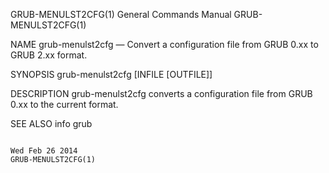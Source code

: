 GRUB-MENULST2CFG(1)                                                                        General Commands Manual                                                                        GRUB-MENULST2CFG(1)



NAME
       grub-menulst2cfg — Convert a configuration file from GRUB 0.xx to GRUB 2.xx format.


SYNOPSIS
       grub-menulst2cfg [INFILE [OUTFILE]]


DESCRIPTION
       grub-menulst2cfg converts a configuration file from GRUB 0.xx to the current format.


SEE ALSO
       info grub



                                                                                               Wed Feb 26 2014                                                                            GRUB-MENULST2CFG(1)
